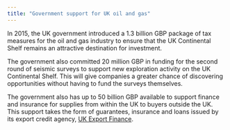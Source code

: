 ```yaml
---
title: "Government support for UK oil and gas"
---
```

In 2015, the UK government introduced a 1.3 billion GBP package of tax measures for the oil and gas industry to ensure that the UK Continental Shelf remains an attractive destination for investment.

The government also committed 20 million GBP in funding for the second round of seismic surveys to support new exploration activity on the UK Continental Shelf. This will give companies a greater chance of discovering opportunities without having to fund the surveys themselves.

The government also has up to 50 billion GBP available to support finance and insurance for supplies from within the UK to buyers outside the UK. This support takes the form of guarantees, insurance and loans issued by its export credit agency, [UK Export Finance](https://www.gov.uk/government/organisations/uk-export-finance). 
